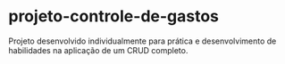 # projeto-controle-de-gastos
Projeto desenvolvido individualmente para prática e desenvolvimento de habilidades na aplicação de um CRUD completo.
